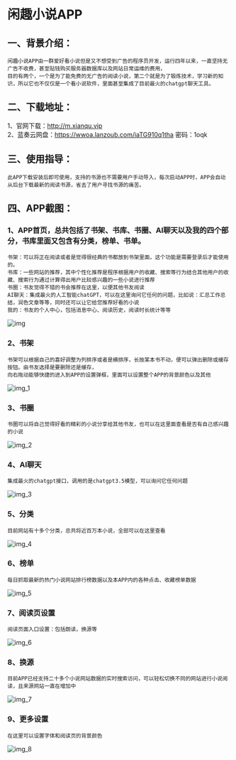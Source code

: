 # 闲趣小说APP
## 一、背景介绍：
    闲趣小说APP由一群爱好看小说但是又不想受到广告的程序员开发，运行四年以来，一直坚持无广告不收费，甚至贴钱购买服务器数据库以及网站日常运维的费用，
    目的有两个，一个是为了能免费的无广告的阅读小说，第二个就是为了锻炼技术，学习新的知识，所以它也不仅仅是一个看小说软件，里面甚至集成了目前最火的chatgpt聊天工具。
## 二、下载地址：
1、官网下载：http://m.xianqu.vip  
2、蓝奏云网盘：https://wwoa.lanzoub.com/iaTG910q1tha  密码：1oqk

## 三、使用指导：
    此APP下载安装后即可使用，支持的书源也不需要用户手动导入，每次启动APP时，APP会自动从后台下载最新的阅读书源，省去了用户寻找书源的痛苦。
## 四、APP截图：
### 1、APP首页，总共包括了书架、书库、书圈、AI聊天以及我的四个部分，书库里面又包含有分类，榜单、书单。
    书架：可以将正在阅读或者是觉得很经典的书都放到书架里面，这个功能是需要登录后才能使用的。
    书库：一些网站的推荐，其中个性化推荐是程序根据用户的收藏、搜索等行为结合其他用户的收藏、搜索行为通过计算得出用户比较感兴趣的一些小说进行推荐
    书圈：书友觉得不错的书会推荐在这里，以便其他书友阅读
    AI聊天：集成最火的人工智能chatGPT，可以在这里询问它任何的问题，比如说：汇总工作总结，润色文章等等，同时还可以让它给您推荐好看的小说
    我的：书友的个人中心，包括消息中心、阅读历史，阅读时长统计等等

![img](https://github.com/wtdemeil/xianqu/assets/41848365/68e78544-6063-431b-b5eb-d0fe3acf5bea)

### 2、书架
    书架可以根据自己的喜好调整为列排序或者是横排序，长按某本书不动，便可以弹出删除或缓存按钮。由书友选择是要删除还是缓存，
    向右拖动能够快捷的进入到APP的设置弹框，里面可以设置整个APP的背景颜色以及其他
![img_1](https://github.com/wtdemeil/xianqu/assets/41848365/0cfded9a-94d0-4938-a036-d1ae2bb96026)
### 3、书圈
    书圈可以将自己觉得好看的精彩的小说分享给其他书友，也可以在这里面查看是否有自己感兴趣的小说
![img_2](https://github.com/wtdemeil/xianqu/assets/41848365/ac1e8293-5753-4c1f-be09-9a51309c6d19)

### 4、AI聊天
    集成最火的chatgpt接口，调用的是chatgpt3.5模型，可以询问它任何问题
![img_3](https://github.com/wtdemeil/xianqu/assets/41848365/aa803a2c-f571-4a26-9e53-a49c80f3a266)

### 5、分类
    目前网站有十多个分类，总共将近百万本小说，全部可以在这里查看
![img_4](https://github.com/wtdemeil/xianqu/assets/41848365/4303aa8f-fbce-4faf-8a78-104971c7b072)

### 6、榜单
    每日抓取最新的热门小说网站排行榜数据以及本APP内的各种点击、收藏榜单数据
![img_5](https://github.com/wtdemeil/xianqu/assets/41848365/a6716cf6-bf10-4f53-929a-6f05955da6b1)

### 7、阅读页设置
    阅读页面入口设置：包括朗读，换源等
![img_6](https://github.com/wtdemeil/xianqu/assets/41848365/2b488a16-54e3-48da-8ab5-8381c2585c9d)

### 8、换源
    目前APP已经支持二十多个小说网站数据的实时搜索访问，可以轻松切换不同的网站进行小说阅读，且来源网站一直在增加中
![img_7](https://github.com/wtdemeil/xianqu/assets/41848365/f016c7fe-5f79-4563-ba98-647c3f91c54d)

### 9、更多设置
    在这里可以设置字体和阅读页的背景颜色
![img_8](https://github.com/wtdemeil/xianqu/assets/41848365/b0eab2ed-380f-4a03-a837-2e8b05e3b826)
